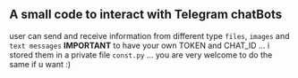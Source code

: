 ## A small code to interact with Telegram chatBots 
user can send and receive information from different type `files`,  `images` and `text messages`
**IMPORTANT** to have your own TOKEN and CHAT_ID ... i stored them in  a private file `const.py` ... you are very welcome to do the same if u want :)
